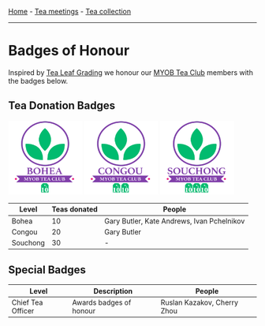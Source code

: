 [Home](./README.md) - [Tea meetings](./MEETINGS.md) - [Tea collection](./COLLECTION.md)

-----

# Badges of Honour

Inspired by [Tea Leaf Grading] we honour our [MYOB Tea Club] members with the badges below.

## Tea Donation Badges

<div>
  <img width="150" height="150" src="./images/badges/bohea.png">
  <img width="150" height="150" src="./images/badges/congou.png">
  <img width="150" height="150" src="./images/badges/souchong.png">
</div>

| Level     | Teas donated | People                                     |
|-----------|--------------|--------------------------------------------|
| Bohea     | 10           | Gary Butler, Kate Andrews, Ivan Pchelnikov |
| Congou    | 20           | Gary Butler                                |
| Souchong  | 30           | -                                          |

## Special Badges

| Level             | Description             | People                      |
|-------------------|-------------------------|-----------------------------|
| Chief Tea Officer | Awards badges of honour | Ruslan Kazakov, Cherry Zhou |

[MYOB Tea Club]: https://github.com/rkazakov/tea-club
[Tea Leaf Grading]: https://en.wikipedia.org/wiki/Tea_leaf_grading
